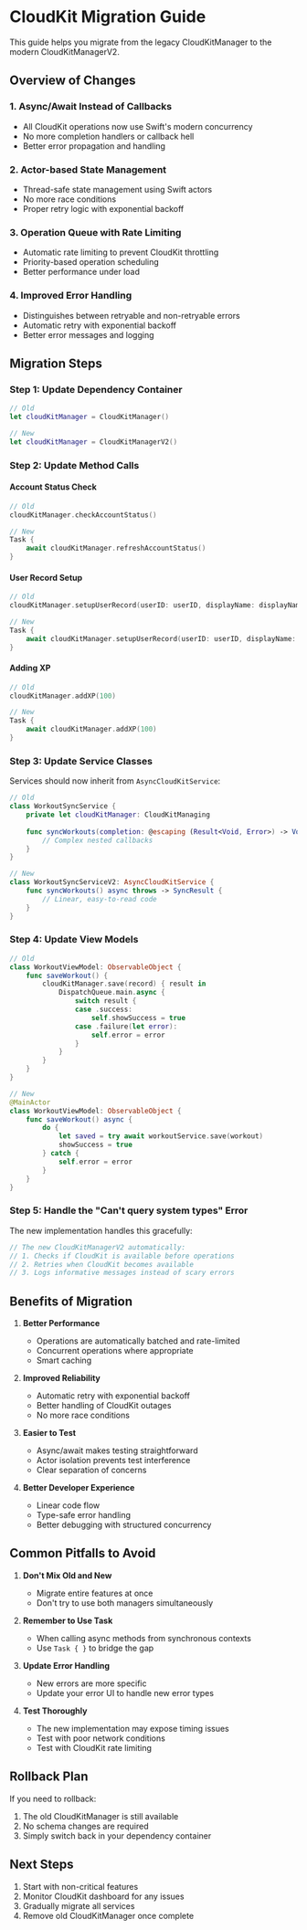 # CloudKit Migration Guide

This guide helps you migrate from the legacy CloudKitManager to the modern CloudKitManagerV2.

## Overview of Changes

### 1. **Async/Await Instead of Callbacks**

- All CloudKit operations now use Swift's modern concurrency
- No more completion handlers or callback hell
- Better error propagation and handling

### 2. **Actor-based State Management**

- Thread-safe state management using Swift actors
- No more race conditions
- Proper retry logic with exponential backoff

### 3. **Operation Queue with Rate Limiting**

- Automatic rate limiting to prevent CloudKit throttling
- Priority-based operation scheduling
- Better performance under load

### 4. **Improved Error Handling**

- Distinguishes between retryable and non-retryable errors
- Automatic retry with exponential backoff
- Better error messages and logging

## Migration Steps

### Step 1: Update Dependency Container

```swift
// Old
let cloudKitManager = CloudKitManager()

// New
let cloudKitManager = CloudKitManagerV2()
```

### Step 2: Update Method Calls

#### Account Status Check

```swift
// Old
cloudKitManager.checkAccountStatus()

// New
Task {
    await cloudKitManager.refreshAccountStatus()
}
```

#### User Record Setup

```swift
// Old
cloudKitManager.setupUserRecord(userID: userID, displayName: displayName)

// New
Task {
    await cloudKitManager.setupUserRecord(userID: userID, displayName: displayName)
}
```

#### Adding XP

```swift
// Old
cloudKitManager.addXP(100)

// New
Task {
    await cloudKitManager.addXP(100)
}
```

### Step 3: Update Service Classes

Services should now inherit from `AsyncCloudKitService`:

```swift
// Old
class WorkoutSyncService {
    private let cloudKitManager: CloudKitManaging
    
    func syncWorkouts(completion: @escaping (Result<Void, Error>) -> Void) {
        // Complex nested callbacks
    }
}

// New
class WorkoutSyncServiceV2: AsyncCloudKitService {
    func syncWorkouts() async throws -> SyncResult {
        // Linear, easy-to-read code
    }
}
```

### Step 4: Update View Models

```swift
// Old
class WorkoutViewModel: ObservableObject {
    func saveWorkout() {
        cloudKitManager.save(record) { result in
            DispatchQueue.main.async {
                switch result {
                case .success:
                    self.showSuccess = true
                case .failure(let error):
                    self.error = error
                }
            }
        }
    }
}

// New
@MainActor
class WorkoutViewModel: ObservableObject {
    func saveWorkout() async {
        do {
            let saved = try await workoutService.save(workout)
            showSuccess = true
        } catch {
            self.error = error
        }
    }
}
```

### Step 5: Handle the "Can't query system types" Error

The new implementation handles this gracefully:

```swift
// The new CloudKitManagerV2 automatically:
// 1. Checks if CloudKit is available before operations
// 2. Retries when CloudKit becomes available
// 3. Logs informative messages instead of scary errors
```

## Benefits of Migration

1. **Better Performance**
   - Operations are automatically batched and rate-limited
   - Concurrent operations where appropriate
   - Smart caching

2. **Improved Reliability**
   - Automatic retry with exponential backoff
   - Better handling of CloudKit outages
   - No more race conditions

3. **Easier to Test**
   - Async/await makes testing straightforward
   - Actor isolation prevents test interference
   - Clear separation of concerns

4. **Better Developer Experience**
   - Linear code flow
   - Type-safe error handling
   - Better debugging with structured concurrency

## Common Pitfalls to Avoid

1. **Don't Mix Old and New**
   - Migrate entire features at once
   - Don't try to use both managers simultaneously

2. **Remember to Use Task**
   - When calling async methods from synchronous contexts
   - Use `Task { }` to bridge the gap

3. **Update Error Handling**
   - New errors are more specific
   - Update your error UI to handle new error types

4. **Test Thoroughly**
   - The new implementation may expose timing issues
   - Test with poor network conditions
   - Test with CloudKit rate limiting

## Rollback Plan

If you need to rollback:

1. The old CloudKitManager is still available
2. No schema changes are required
3. Simply switch back in your dependency container

## Next Steps

1. Start with non-critical features
2. Monitor CloudKit dashboard for any issues
3. Gradually migrate all services
4. Remove old CloudKitManager once complete
